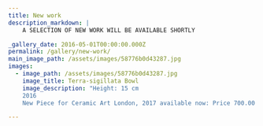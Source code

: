 ```yaml
---
title: New work
description_markdown: |
    A SELECTION OF NEW WORK WILL BE AVAILABLE SHORTLY

_gallery_date: 2016-05-01T00:00:00.000Z
permalink: /gallery/new-work/
main_image_path: /assets/images/58776b0d43287.jpg
images:
  - image_path: /assets/images/58776b0d43287.jpg
    image_title: Terra-sigillata Bowl
    image_description: "Height: 15 cm
    2016
    New Piece for Ceramic Art London, 2017 available now: Price 700.00 GBP"

---
```

